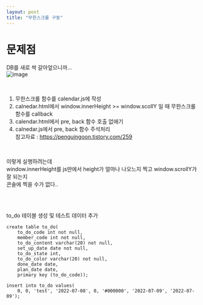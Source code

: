 ```yaml
---
layout: post
title: "무한스크롤 구동"
---
```


# 문제점
DB를 새로 싹 갈아엎으니까...  
![image](https://user-images.githubusercontent.com/86642180/177833265-0ad3e23f-08c1-4f6a-abec-eca6a38b3c37.png)  

<br>

1. 무한스크롤 함수를 calendar.js에 작성  
2. calnedar.html에서 window.innerHeight >= window.scollY 일 때 무한스크롤 함수를 callback  
3. calendar.html에서 pre, back 함수 호출 없애기  
4. calnedar.js에서 pre, back 함수 주석처리  
참고자료 : https://penguingoon.tistory.com/259  

<br>

이렇게 실행하려는데  
window.innerHeight를 js딴에서 height가 얼마나 나오느지 찍고 window.scrollY가 잘 되는지  
콘솔에 찍을 수가 없다..  

<br> <br>

to_do 테이블 생성 및 테스트 데이터 추가 
```
create table to_do(
	to_do_code int not null,
    member_code int not null,
    to_do_content varchar(20) not null,
    set_up_date date not null,
    to_do_state int,
    to_do_color varchar(20) not null,
    done_date date,
    plan_date date,
    primary key (to_do_code));
    
insert into to_do values(
	0, 0, 'test', '2022-07-08', 0, '#000000', '2022-07-09', '2022-07-09');
```

<br>

